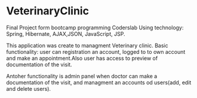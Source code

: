 # VeterinaryClinic
Final Project form bootcamp programming Coderslab
Using technology: Spring, Hibernate, AJAX,JSON, JavaScript, JSP.

This application was create to managment Veterinary clinic. Basic functionality: user can registration an account, logged to to own account and make an appointment.Also user has access to preview of documentation of the visit.

Antoher functionality is admin panel when doctor can make a documentation of the visit, and managment an accounts od users(add, edit and delete users).
